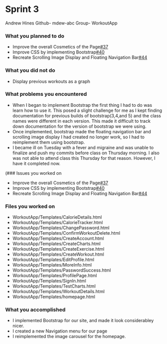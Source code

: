 # Sprint 3

Andrew Hines
Github- mdew-abc
Group- WorkoutApp

### What you planned to do
* Improve the overall Cosmetics of the Page[#37](https://github.com/utk-cs340-fall22/WorkoutApp/issues/37)
* Improve CSS by implementing Bootstrap[#40](https://github.com/utk-cs340-fall22/WorkoutApp/issues/40)
* Recreate Scrolling Image Display and Floating Navigation Bar[#44](https://github.com/utk-cs340-fall22/WorkoutApp/issues/44)

### What you did not do
* Display previous workouts as a graph

### What problems you encountered
* When I began to implement Bootstrap the first thing I had to do was learn how to use it. This posed a slight challenge for me as I kept finding documentation for previous builds of bootstrap(3,4,and 5) and the class names were different in each version. This made it difficult to track down documentation for the version of bootstrap we were using.
* Once implemented, bootstrap made the floating navigation bar and scrolling image display I had created no longer work, so I had to reimplement them using bootstrap.
* I became ill on Tuesday with a fever and migraine and was unable to finalize and push my commits before class on Thursday morning. I also was not able to attend class this Thursday for that reason. However, I have it completed now.

(### Issues you worked on
* Improve the overall Cosmetics of the Page[#37](https://github.com/utk-cs340-fall22/WorkoutApp/issues/37)
* Improve CSS by implementing Bootstrap[#40](https://github.com/utk-cs340-fall22/WorkoutApp/issues/40)
* Recreate Scrolling Image Display and Floating Navigation Bar[#44](https://github.com/utk-cs340-fall22/WorkoutApp/issues/44)

### Files you worked on
* WorkoutApp/Templates/CalorieDetails.html
* WorkoutApp/Templates/CalorieTracker.html
* WorkoutApp/Templates/ChangePassword.html
* WorkoutApp/Templates/ConfirmWorkoutDelete.html
* WorkoutApp/Templates/CreateAccount.html
* WorkoutApp/Templates/CreateCharts.html
* WorkoutApp/Templates/CreateExercise.html
* WorkoutApp/Templates/CreateWorkout.html
* WorkoutApp/Templates/EditProfile.html
* WorkoutApp/Templates/MoreInfo.html
* WorkoutApp/Templates/PasswordSuccess.html
* WorkoutApp/Templates/ProfilePage.html
* WorkoutApp/Templates/SignIn.html
* WorkoutApp/Templates/TestCharts.html
* WorkoutApp/Templates/WorkoutDetails.html
* WorkoutApp/Templates/homepage.html

### What you accomplished
* I implemented Bootstrap for our site, and made it look considerabley nicer.
* I created a new Navigation menu for our page
* I reimplemented the image carousel for the homepage.
